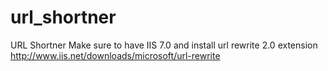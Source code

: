 url_shortner
============

URL Shortner
Make sure to have IIS 7.0 and  install url rewrite 2.0 extension
http://www.iis.net/downloads/microsoft/url-rewrite
